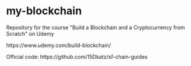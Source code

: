 # my-blockchain
<p>Repository for the course "Build a Blockchain and a Cryptocurrency from Scratch" on Udemy</p>
<p>https://www.udemy.com/build-blockchain/</p>
<p>Official code: https://github.com/15Dkatz/sf-chain-guides</p>
